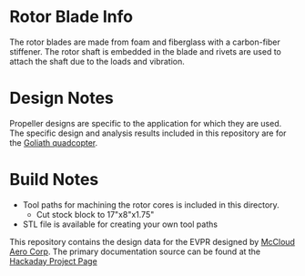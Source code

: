 # Rotor Blade Info
The rotor blades are made from foam and fiberglass with a carbon-fiber stiffener. The rotor shaft is embedded in the blade and rivets are used to attach the shaft due to the loads and vibration.

# Design Notes
Propeller designs are specific to the application for which they are used. The specific design and analysis results included in this repository are for the [Goliath quadcopter](https://github.com/mccloudaero/goliath-quadcopter).

# Build Notes
* Tool paths for machining the rotor cores is included in this directory.
	* Cut stock block to 17"x8"x1.75"
* STL file is available for creating your own tool paths

This repository contains the design data for the EVPR designed by
[McCloud Aero Corp](http://www.mccloudaero.com). The primary documentation source can be found at the
[Hackaday Project Page](https://hackaday.io/project/20473-evpr-electric-variable-pitch-rotor)
